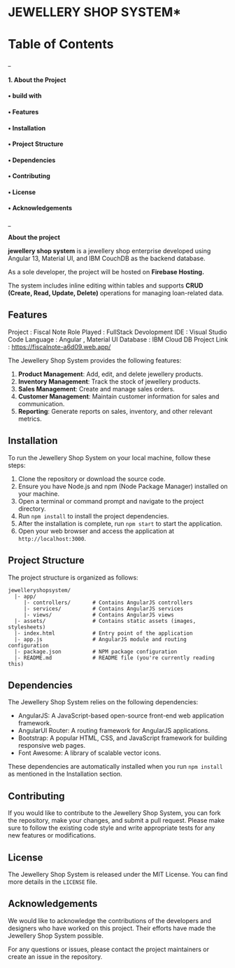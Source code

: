 # JEWELLERY SHOP SYSTEM*


# Table of Contents
_
#### 1.   About the Project
####       •	build with
####       •	Features
####       •	Installation
####       •	Project Structure
####       •	Dependencies
####       •	Contributing
####       •	License
####       •	Acknowledgements
_

**About the project**

  **jewellery shop system** is a jewellery shop enterprise developed using Angular 13, Material UI, and IBM CouchDB as the backend database.
  
As a sole developer, the project will be hosted on **Firebase Hosting.**                                    

The system includes inline editing within tables and supports **CRUD (Create, Read, Update, Delete)** operations for managing loan-related data.
## Features


Project         :   Fiscal Note
Role Played     :   FullStack Devolopment
IDE             :   Visual Studio Code
Language        :   Angular , Material UI
Database        :   IBM Cloud DB
Project Link    :   https://fiscalnote-a6d09.web.app/




The Jewellery Shop System provides the following features:


1. **Product Management**: Add, edit, and delete jewellery products.
2. **Inventory Management**: Track the stock of jewellery products.
3. **Sales Management**: Create and manage sales orders.
4. **Customer Management**: Maintain customer information for sales and communication.
5. **Reporting**: Generate reports on sales, inventory, and other relevant metrics.

## Installation

To run the Jewellery Shop System on your local machine, follow these steps:

1. Clone the repository or download the source code.
2. Ensure you have Node.js and npm (Node Package Manager) installed on your machine.
3. Open a terminal or command prompt and navigate to the project directory.
4. Run `npm install` to install the project dependencies.
5. After the installation is complete, run `npm start` to start the application.
6. Open your web browser and access the application at `http://localhost:3000`.

## Project Structure

The project structure is organized as follows:

```
jewelleryshopsystem/
  |- app/
     |- controllers/       # Contains AngularJS controllers
     |- services/          # Contains AngularJS services
     |- views/             # Contains AngularJS views
  |- assets/               # Contains static assets (images, stylesheets)
  |- index.html            # Entry point of the application
  |- app.js                # AngularJS module and routing configuration
  |- package.json          # NPM package configuration
  |- README.md             # README file (you're currently reading this)
```

## Dependencies

The Jewellery Shop System relies on the following dependencies:

- AngularJS: A JavaScript-based open-source front-end web application framework.
- AngularUI Router: A routing framework for AngularJS applications.
- Bootstrap: A popular HTML, CSS, and JavaScript framework for building responsive web pages.
- Font Awesome: A library of scalable vector icons.

These dependencies are automatically installed when you run `npm install` as mentioned in the Installation section.

## Contributing

If you would like to contribute to the Jewellery Shop System, you can fork the repository, make your changes, and submit a pull request. Please make sure to follow the existing code style and write appropriate tests for any new features or modifications.

## License

The Jewellery Shop System is released under the MIT License. You can find more details in the `LICENSE` file.

## Acknowledgements

We would like to acknowledge the contributions of the developers and designers who have worked on this project. Their efforts have made the Jewellery Shop System possible.

For any questions or issues, please contact the project maintainers or create an issue in the repository.
